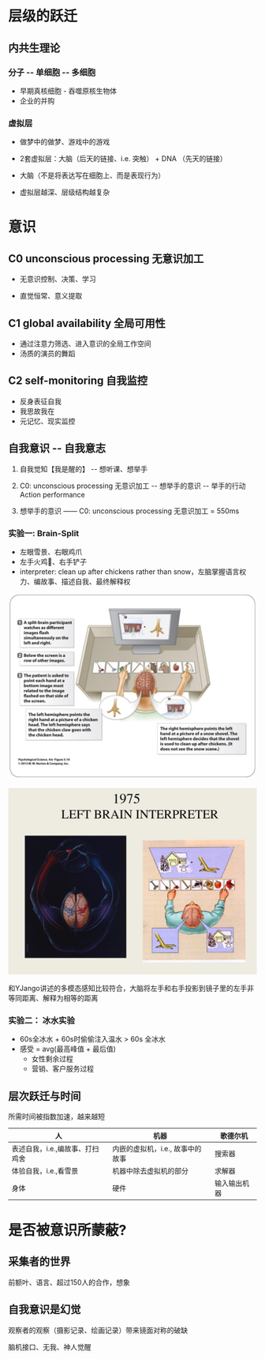 # 层级的跃迁

## 内共生理论

### 分子 -- 单细胞 -- 多细胞 

- 早期真核细胞 - 吞噬原核生物体
- 企业的并购

### 虚拟层

- 做梦中的做梦、游戏中的游戏
- 2套虚拟层：大脑（后天的链接、i.e. 突触） + DNA （先天的链接）

- 大脑（不是将表达写在细胞上、而是表现行为）
- 虚拟层越深、层级结构越复杂

# 意识

## C0 unconscious processing 无意识加工

- 无意识控制、决策、学习

- 直觉恒常、意义提取

## C1 global availability 全局可用性

-  通过注意力筛选、进入意识的全局工作空间
- 汤质的演员的舞蹈

## C2 self-monitoring 自我监控

- 反身表征自我
- 我思故我在
- 元记忆、现实监控

## 自我意识 -- 自我意志

1. 自我觉知【我是醒的】 -- 想听课、想举手

2. C0: unconscious processing 无意识加工 --  想举手的意识  -- 举手的行动 Action performance
3. 想举手的意识 —— C0: unconscious processing 无意识加工 = 550ms

### 实验一: Brain-Split

- 左眼雪景、右眼鸡爪
- 左手火鸡🦃、右手铲子
- interpreter:  clean up after chickens rather than snow，左脑掌握语言权力、编故事、描述自我、最终解释权

![左右手选择](https://github.com/BeBraveBeCurious/Blog/blob/master/miscellaneous/BrainSplit1.jpg?raw=true)

![脑手交叉控制](https://github.com/BeBraveBeCurious/Blog/blob/master/miscellaneous/BrainSplit2.jpg?raw=true)

和YJango讲述的多模态感知比较符合，大脑将左手和右手投影到镜子里的左手非等同距离、解释为相等的距离



### 实验二： 冰水实验

- 60s全冰水 + 60s时偷偷注入温水 > 60s 全冰水
- 感受 = avg(最高峰值 + 最后值)
  - 女性剩余过程
  - 营销、客户服务过程

## 层次跃迁与时间

所需时间被指数加速，越来越短

| 人                              | 机器                             | 歌德尔机     |
| ------------------------------- | -------------------------------- | ------------ |
| 表述自我，i.e.,编故事、打扫鸡舍 | 内嵌的虚拟机，i.e., 故事中的故事 | 搜索器       |
| 体验自我，i.e.,看雪景           | 机器中除去虚拟机的部分           | 求解器       |
| 身体                            | 硬件                             | 输入输出机器 |

# 是否被意识所蒙蔽?

## 采集者的世界

前额叶、语言、超过150人的合作，想象

## 自我意识是幻觉

观察者的观察（摄影记录、绘画记录）带来镜面对称的破缺

脑机接口、无我、神人觉醒



